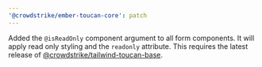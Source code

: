```yaml
---
'@crowdstrike/ember-toucan-core': patch
---
```


Added the `@isReadOnly` component argument to all form components. It will apply read only styling and the `readonly` attribute. This requires the latest release of [@crowdstrike/tailwind-toucan-base](https://github.com/CrowdStrike/tailwind-toucan-base/releases/tag/%40crowdstrike%2Ftailwind-toucan-base%403.5.0).
